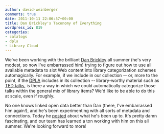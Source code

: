 ```yaml
---
author: david-weinberger
comments: true
date: 2011-10-11 22:06:57+00:00
title: Dan Brickley's Taxonomy of Everything
wordpress_id: 819
categories:
- catalogs
- dpla
- Library Cloud
---
```


We've been working with the brilliant [Dan Brickley](http://danbri.org) all summer (he's very modest, so now I've embarrassed him) trying to figure out how to use all available metadata to slot Web content into library categorization schemes automagically. For example, if we include in our collection -- or, more to the point, if the [DPLA](http://cyber.law.harvard.edu/dpla/Main_Page) includes in its collection -- library-worthy material such as [TED talks](http://www.ted.com), is there a way in which we could automatically categorize those talks within the general mix of library items? We'd like to be able to do this at scale, even if roughly.

No one knows linked open data better than Dan (there, I've embarrassed him again!), and he's been experimenting with all sorts of metadata and connections. Today he [posted](http://danbri.org/words/2011/10/11/720) about what he's been up to. It's pretty damn fascinating, and our team has learned a ton working with him on this all summer. We're looking forward to more!
